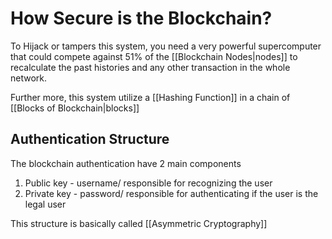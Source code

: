 # How Secure is the Blockchain?

To Hijack or tampers this system, you need a very powerful supercomputer that could compete against 51% of the [[Blockchain Nodes|nodes]] to recalculate the past histories and any other transaction in the whole network.


Further more, this system utilize a [[Hashing Function]] in a chain of [[Blocks of Blockchain|blocks]] 

## Authentication Structure
The blockchain authentication have 2 main components
1. Public key - username/ responsible for recognizing the user
2. Private key - password/ responsible for authenticating if the user is the legal user

This structure is basically called [[Asymmetric Cryptography]] 

